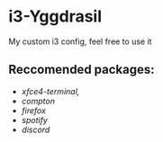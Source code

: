 # i3-Yggdrasil
My custom i3 config, feel free to use it

## Reccomended packages: ## 
*  *xfce4-terminal,*
* *compton*
* *firefox*
* *spotify*
* *discord*

